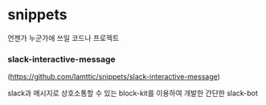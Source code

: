 # snippets

언젠가 누군가에 쓰일 코드나 프로젝트

### slack-interactive-message
(https://github.com/lamttic/snippets/slack-interactive-message)

slack과 메시지로 상호소통할 수 있는 block-kit를 이용하여 개발한 간단한 slack-bot

